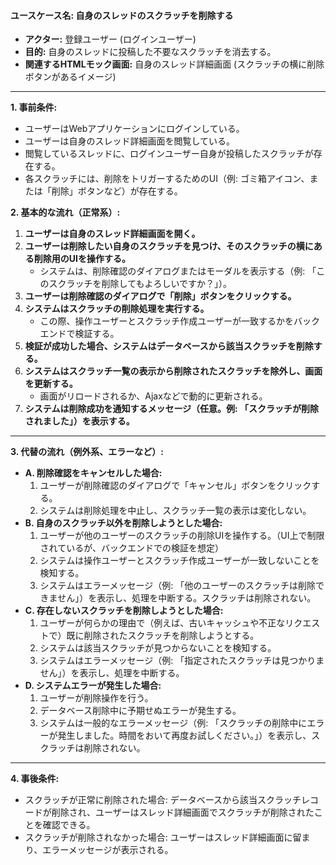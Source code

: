 #### ユースケース名: 自身のスレッドのスクラッチを削除する

* **アクター:** 登録ユーザー (ログインユーザー)
* **目的:** 自身のスレッドに投稿した不要なスクラッチを消去する。
* **関連するHTMLモック画面:** 自身のスレッド詳細画面 (スクラッチの横に削除ボタンがあるイメージ)

---

**1. 事前条件:**

* ユーザーはWebアプリケーションにログインしている。
* ユーザーは自身のスレッド詳細画面を閲覧している。
* 閲覧しているスレッドに、ログインユーザー自身が投稿したスクラッチが存在する。
* 各スクラッチには、削除をトリガーするためのUI（例: ゴミ箱アイコン、または「削除」ボタンなど）が存在する。

**2. 基本的な流れ（正常系）:**

1.  **ユーザーは自身のスレッド詳細画面を開く。**
2.  **ユーザーは削除したい自身のスクラッチを見つけ、そのスクラッチの横にある削除用のUIを操作する。**
    * システムは、削除確認のダイアログまたはモーダルを表示する（例: 「このスクラッチを削除してもよろしいですか？」）。
3.  **ユーザーは削除確認のダイアログで「削除」ボタンをクリックする。**
4.  **システムはスクラッチの削除処理を実行する。**
    * この際、操作ユーザーとスクラッチ作成ユーザーが一致するかをバックエンドで検証する。
5.  **検証が成功した場合、システムはデータベースから該当スクラッチを削除する。**
6.  **システムはスクラッチ一覧の表示から削除されたスクラッチを除外し、画面を更新する。**
    * 画面がリロードされるか、Ajaxなどで動的に更新される。
7.  **システムは削除成功を通知するメッセージ（任意。例: 「スクラッチが削除されました」）を表示する。**

---

**3. 代替の流れ（例外系、エラーなど）:**

* **A. 削除確認をキャンセルした場合:**
    1.  ユーザーが削除確認のダイアログで「キャンセル」ボタンをクリックする。
    2.  システムは削除処理を中止し、スクラッチ一覧の表示は変化しない。
* **B. 自身のスクラッチ以外を削除しようとした場合:**
    1.  ユーザーが他のユーザーのスクラッチの削除UIを操作する。（UI上で制限されているが、バックエンドでの検証を想定）
    2.  システムは操作ユーザーとスクラッチ作成ユーザーが一致しないことを検知する。
    3.  システムはエラーメッセージ（例: 「他のユーザーのスクラッチは削除できません」）を表示し、処理を中断する。スクラッチは削除されない。
* **C. 存在しないスクラッチを削除しようとした場合:**
    1.  ユーザーが何らかの理由で（例えば、古いキャッシュや不正なリクエストで）既に削除されたスクラッチを削除しようとする。
    2.  システムは該当スクラッチが見つからないことを検知する。
    3.  システムはエラーメッセージ（例: 「指定されたスクラッチは見つかりません」）を表示し、処理を中断する。
* **D. システムエラーが発生した場合:**
    1.  ユーザーが削除操作を行う。
    2.  データベース削除中に予期せぬエラーが発生する。
    3.  システムは一般的なエラーメッセージ（例: 「スクラッチの削除中にエラーが発生しました。時間をおいて再度お試しください。」）を表示し、スクラッチは削除されない。

---

**4. 事後条件:**

* スクラッチが正常に削除された場合: データベースから該当スクラッチレコードが削除され、ユーザーはスレッド詳細画面でスクラッチが削除されたことを確認できる。
* スクラッチが削除されなかった場合: ユーザーはスレッド詳細画面に留まり、エラーメッセージが表示される。

